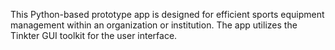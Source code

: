 This Python-based prototype app is designed for efficient sports equipment management within an organization or institution. The app utilizes the Tinkter GUI toolkit for the user interface.
